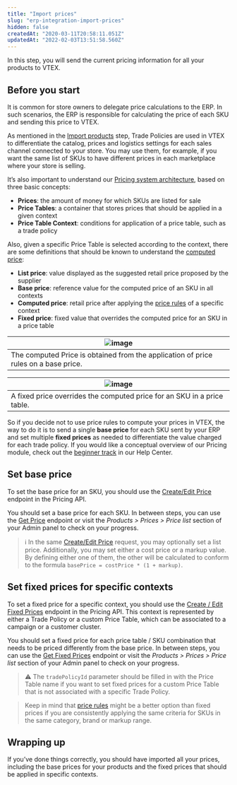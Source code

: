 ```yaml
---
title: "Import prices"
slug: "erp-integration-import-prices"
hidden: false
createdAt: "2020-03-11T20:58:11.051Z"
updatedAt: "2022-02-03T13:51:58.560Z"
---
```


In this step, you will send the current pricing information for all your products to VTEX.

## Before you start

It is common for store owners to delegate price calculations to the ERP. In such scenarios, the ERP is responsible for calculating the price of each SKU and sending this price to VTEX.

As mentioned in the [Import products](https://developers.vtex.com/docs/guides/erp-integration-import-products) step, Trade Policies are used in VTEX to differentiate the catalog, prices and logistics settings for each sales channel connected to your store. You may use them, for example, if you want the same list of SKUs to have different prices in each marketplace where your store is selling.

It’s also important to understand our [Pricing system architecture](https://help.vtex.com/tracks/prices-101--6f8pwCns3PJHqMvQSugNfP/7GptzvlPDVM11ojEjywIQx), based on three basic concepts:

- **Prices**: the amount of money for which SKUs are listed for sale
- **Price Tables**: a container that stores prices that should be applied in a given context
- **Price Table Context**: conditions for application of a price table, such as a trade policy

Also, given a specific Price Table is selected according to the context, there are some definitions that should be known to understand the [computed price](https://help.vtex.com/tracks/prices-101--6f8pwCns3PJHqMvQSugNfP/7GptzvlPDVM11ojEjywIQx#computed-price):

- **List price**: value displayed as the suggested retail price proposed by the supplier
- **Base price**: reference value for the computed price of an SKU in all contexts
- **Computed price**: retail price after applying the [price rules](https://help.vtex.com/tracks/prices-101--6f8pwCns3PJHqMvQSugNfP/2rBirbpB7wLnei4dQ9KGMW) of a specific context
- **Fixed price**: fixed value that overrides the computed price for an SKU in a price table

| ![image](https://user-images.githubusercontent.com/77292838/212989453-957836e3-4967-4257-b8be-8f9edc038ad1.png)|
|-|
| The computed Price is obtained from the application of price rules on a base price.|


|![image](https://user-images.githubusercontent.com/77292838/212989482-a8471be7-3fe6-4ef4-b14a-90caf96c6c51.png)|
|-|
|A fixed price overrides the computed price for an SKU in a price table.|

So if you decide not to use price rules to compute your prices in VTEX, the way to do it is to send a single **base price** for each SKU sent by your ERP and set multiple **fixed prices** as needed to differentiate the value charged for each trade policy. If you would like a conceptual overview of our Pricing module, check out the [beginner track](https://help.vtex.com/tracks/prices-101--6f8pwCns3PJHqMvQSugNfP) in our Help Center.

## Set base price

To set the base price for an SKU, you should use the [Create/Edit Price](https://developers.vtex.com/docs/api-reference/pricing-api#put-/prices/-itemId-) endpoint in the Pricing API.

You should set a base price for each SKU. In between steps, you can use the [Get Price](https://developers.vtex.com/docs/api-reference/pricing-api#get-/prices/-itemId-) endpoint or visit the *Products > Prices > Price list* section of your Admin panel to check on your progress.

> ℹ️ In the same [Create/Edit Price](https://developers.vtex.com/docs/api-reference/pricing-api#put-/prices/-itemId-) request, you may optionally set a list price. Additionally, you may set either a cost price or a markup value. By defining either one of them, the other will be calculated to conform to the formula `basePrice = costPrice * (1 + markup)`.

## Set fixed prices for specific contexts

To set a fixed price for a specific context, you should use the [Create / Edit Fixed Prices](https://developers.vtex.com/docs/api-reference/pricing-api#post-/prices/-itemId-/fixed/-priceTableId-) endpoint in the Pricing API. This context is represented by either a Trade Policy or a custom Price Table, which can be associated to a campaign or a customer cluster.

You should set a fixed price for each price table / SKU combination that needs to be priced differently from the base price. In between steps, you can use the [Get Fixed Prices](https://developers.vtex.com/docs/api-reference/pricing-api#get-/prices/-itemId-/fixed) endpoint or visit the *Products > Prices > Price list* section of your Admin panel to check on your progress.

>⚠️ The ```tradePolicyId``` parameter should be filled in with the Price Table name if you want to set fixed prices for a custom Price Table that is not associated with a specific Trade Policy.

> Keep in mind that [price rules](https://help.vtex.com/tracks/prices-101--6f8pwCns3PJHqMvQSugNfP/2rBirbpB7wLnei4dQ9KGMW) might be a better option than fixed prices if you are consistently applying the same criteria for SKUs in the same category, brand or markup range.

## Wrapping up

If you’ve done things correctly, you should have imported all your prices, including the base prices for your products and the fixed prices that should be applied in specific contexts.
